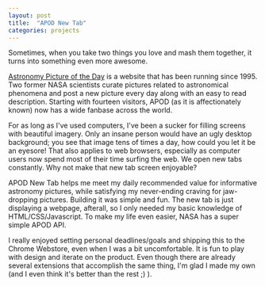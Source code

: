 ```yaml
---
layout: post
title:  "APOD New Tab"
categories: projects
---
```


Sometimes, when you take two things you love and mash them together, it turns into
something even more awesome.

[Astronomy Picture of the Day](http://apod.nasa.gov) is a website that has been running
since 1995. Two former NASA scientists curate pictures related to astronomical phenomena
and post a new picture every day along with an easy to read description. Starting with
fourteen visitors, APOD (as it is affectionately known) now has a wide fanbase across the
world.

For as long as I've used computers, I've been a sucker for filling screens with beautiful
imagery. Only an insane person would have an ugly desktop background; you see that image
tens of times a day, how could you let it be an eyesore! That also applies to web
browsers, especially as computer users now spend most of their time surfing the web.
We open new tabs constantly.  Why not make that new tab screen enjoyable?

APOD New Tab helps me meet my daily recommended value for informative astronomy pictures,
while satisfying my never-ending craving for jaw-dropping pictures. Building it was
simple and fun. The new tab is just displaying a webpage, afterall, so I only needed
my basic knowledge of HTML/CSS/Javascript. To make my life even easier, NASA has a super
simple APOD API.

I really enjoyed setting personal deadlines/goals and shipping this to the Chrome
Webstore, even when I was a bit uncomfortable. It is fun to play with design and iterate
on the product. Even though there are already several extensions that accomplish the same
thing, I'm glad I made my own (and I even think it's better than the rest ;) ).

